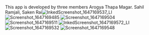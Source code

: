 This app is developed by three members Arogya Thapa Magar. Sahil Ramjali, Saken Rai![InkedScreenshot_1647169537_LI](https://user-images.githubusercontent.com/33744789/158057019-ae27e449-9b01-4440-8270-0a6bd11bf9e4.jpg)
![Screenshot_1647169485](https://user-images.githubusercontent.com/33744789/158057024-7a32b6a6-fe09-4568-bc8c-de895e66126b.png)
![Screenshot_1647169504](https://user-images.githubusercontent.com/33744789/158057026-526ae826-0e32-4a99-b734-c4d7a094e91d.png)
![Screenshot_1647169511](https://user-images.githubusercontent.com/33744789/158057029-272be29d-f318-4257-91e6-280fd9effa15.png)
![InkedScreenshot_1647169572_LI](https://user-images.githubusercontent.com/33744789/158057032-09173a7b-d898-4119-95c8-d3a2e8960238.jpg)![Screenshot_1647169532](https://user-images.githubusercontent.com/33744789/158057043-973492d3-5af1-49c3-8a6c-fc8252697c5f.png)
![Screenshot_1647169548](https://user-images.githubusercontent.com/33744789/158057045-762faeec-2738-4526-bbab-852810c99d5d.png)

